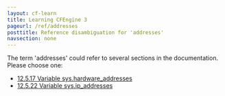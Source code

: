 ```yaml
---
layout: cf-learn
title: Learning CFEngine 3
pageurl: /ref/addresses
posttitle: Reference disambiguation for 'addresses'
navsection: none
---
```


The term 'addresses' could refer to several sections in the documentation. Please choose one:

- [12.5.17 Variable sys.hardware_addresses](https://cfengine.com/manuals/cf3-reference#Variable-sys.hardware_addresses)
- [12.5.22 Variable sys.ip_addresses](https://cfengine.com/manuals/cf3-reference#Variable-sys.ip_addresses)
